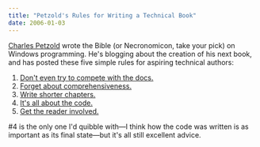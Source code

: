 ```yaml
---
title: "Petzold's Rules for Writing a Technical Book"
date: 2006-01-03
---
```

<p><a href="http://www.charlespetzold.com">Charles Petzold</a> wrote the Bible (or Necronomicon, take your pick) on Windows programming.  He's blogging about the creation of his next book, and has posted these five simple rules for aspiring technical authors:</p>

<ol>
<li><a href="http://www.charlespetzold.com/blog/2005/12/170952.html">Don't even try to compete with the docs.</a></li>
<li><a href="http://www.charlespetzold.com/blog/2005/12/180638.html">Forget about comprehensiveness.</a></li>
<li><a href="http://www.charlespetzold.com/blog/2005/12/190720.html">Write shorter chapters.</a></li>
<li><a href="http://www.charlespetzold.com/blog/2005/12/230806.html">It's all about the code.</a></li>
<li><a href="http://www.charlespetzold.com/blog/2005/12/300822.html">Get the reader involved.</a></li>
</ol>

<p>#4 is the only one I'd quibble with—I think how the code was written is as important as its final state—but it's all still excellent advice.</p>
